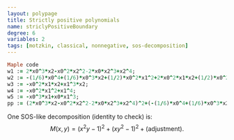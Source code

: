 ```yaml
---
layout: polypage
title: Strictly positive polynomials
name: striclyPositiveBoundary
degree: 6
variables: 2
tags: [motzkin, classical, nonnegative, sos-decomposition]
---
```


```ruby
Maple code
w1 := 2*x0^3*x2-x0^2*x2^2-2*x0*x2^3+x2^4;
w2 := -(1/6)*x0^4+(1/6)*x0^3*x2+(1/2)*x0^2*x1^2+2*x0^2*x1*x2+(1/2)*x0^2*x2^2-(5/2)*x0*x1^2*x2-3*x0*x1*x2^2-(1/3)*x0*x2^3+(3/2)*x1^2*x2^2+x1*x2^3;
w3 := -x0^2*x1*x2+x1^3*x2;
w4 := -x0^2*x1^2+x1^4;
w5 := -x0^3*x1+x0*x1^3;
pp := (2*x0^3*x2-x0^2*x2^2-2*x0*x2^3+x2^4)^2+(-(1/6)*x0^4+(1/6)*x0^3*x2+(1/2)*x0^2*x1^2+2*x0^2*x1*x2+(1/2)*x0^2*x2^2-(5/2)*x0*x1^2*x2-3*x0*x1*x2^2-(1/3)*x0*x2^3+(3/2)*x1^2*x2^2+x1*x2^3)^2+(-x0^2*x1*x2+x1^3*x2)^2+(-x0^2*x1^2+x1^4)^2+(-x0^3*x1+x0*x1^3)^2;
````

One SOS-like decomposition (identity to check) is:
$$
M(x,y) = (x^2y - 1)^2 + (xy^2 - 1)^2 + \text{(adjustment)}.
$$

<!-- add history, minimal number of squares, references, verification scripts, etc. -->
